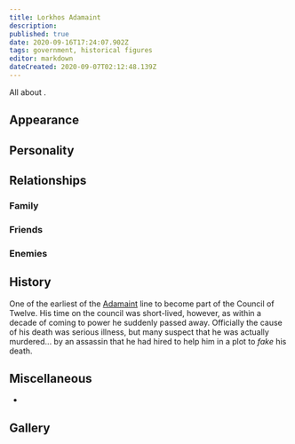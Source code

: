 ```yaml
---
title: Lorkhos Adamaint
description: 
published: true
date: 2020-09-16T17:24:07.902Z
tags: government, historical figures
editor: markdown
dateCreated: 2020-09-07T02:12:48.139Z
---
```


All about .

Appearance
----------

Personality
-----------

Relationships
-------------

### Family

### Friends

### Enemies

History
-------

One of the earliest of the [Adamaint](/genealogy/adamaint) line to become part of the Council of Twelve. His time on the council was short-lived, however, as within a decade of coming to power he suddenly passed away. Officially the cause of his death was serious illness, but many suspect that he was actually murdered... by an assassin that he had hired to help him in a plot to *fake* his death.

Miscellaneous
-------------

-

Gallery
-------